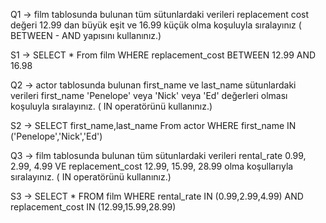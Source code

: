 Q1 -> film tablosunda bulunan tüm sütunlardaki verileri replacement cost değeri 12.99 dan büyük eşit ve 16.99 küçük olma koşuluyla sıralayınız ( BETWEEN - AND yapısını kullanınız.)

S1 -> SELECT * From film WHERE replacement_cost BETWEEN 12.99 AND 16.98

Q2 -> actor tablosunda bulunan first_name ve last_name sütunlardaki verileri first_name 'Penelope' veya 'Nick' veya 'Ed' değerleri olması koşuluyla sıralayınız. ( IN operatörünü kullanınız.)

S2 -> SELECT first_name,last_name From actor WHERE first_name IN ('Penelope','Nick','Ed')

Q3 -> film tablosunda bulunan tüm sütunlardaki verileri rental_rate 0.99, 2.99, 4.99 VE replacement_cost 12.99, 15.99, 28.99 olma koşullarıyla sıralayınız. ( IN operatörünü kullanınız.)

S3 -> SELECT * FROM film WHERE rental_rate IN (0.99,2.99,4.99) AND replacement_cost IN (12.99,15.99,28.99)

